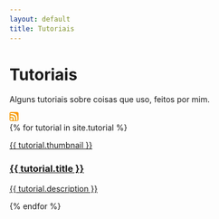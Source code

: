 ```yaml
---
layout: default
title: Tutoriais
---
```

<div class="center">
    <hgroup>
        <h1>Tutoriais</h1>
        <p>Alguns tutoriais sobre coisas que uso, feitos por mim.</p>
    </hgroup>
    <a href="/pages/tutorial/rss.xml">
        <img style="border-radius:3px" width="16px" src="/assets/img/rss.webp" />
    </a>
</div>
<div class="center">
{% for tutorial in site.tutorial %}
    <article class="card">
      <a title="{{ tutorial.date | date: '%d/%m/%Y' }}" class="post-link" href="{{ tutorial.url }}">
        <div class="thumbnail">
          <p class="center">
            {{ tutorial.thumbnail }}
          </p>
        </div>
        <hgroup>
          <h3>{{ tutorial.title }}</h3>
          <p>{{ tutorial.description }}</p>
        </hgroup>
      </a>
    </article>
{% endfor %}
</div>

